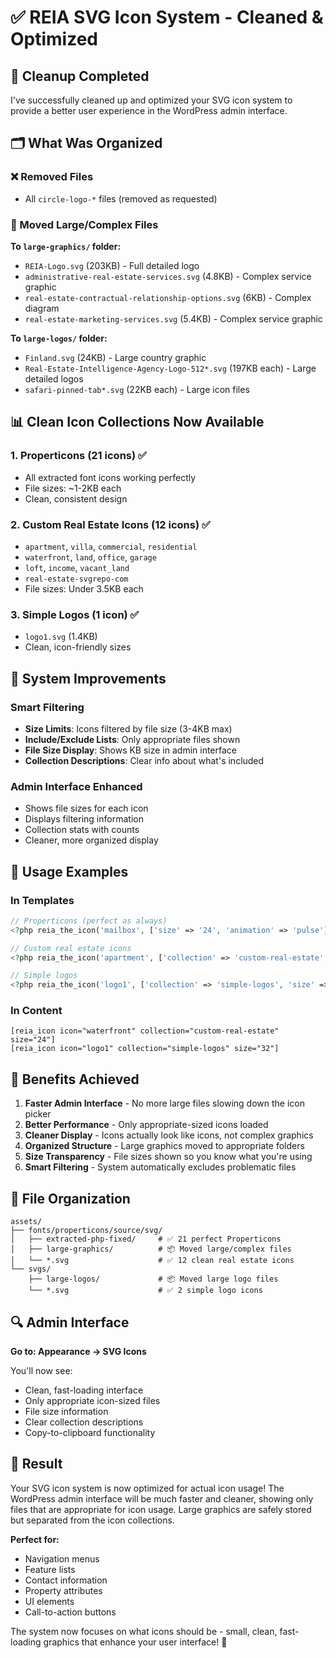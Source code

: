 # ✅ REIA SVG Icon System - Cleaned & Optimized

## 🧹 Cleanup Completed

I've successfully cleaned up and optimized your SVG icon system to provide a better user experience in the WordPress admin interface.

## 🗂️ What Was Organized

### ❌ Removed Files
- All `circle-logo-*` files (removed as requested)

### 📁 Moved Large/Complex Files
**To `large-graphics/` folder:**
- `REIA-Logo.svg` (203KB) - Full detailed logo
- `administrative-real-estate-services.svg` (4.8KB) - Complex service graphic  
- `real-estate-contractual-relationship-options.svg` (6KB) - Complex diagram
- `real-estate-marketing-services.svg` (5.4KB) - Complex service graphic

**To `large-logos/` folder:**
- `Finland.svg` (24KB) - Large country graphic
- `Real-Estate-Intelligence-Agency-Logo-512*.svg` (197KB each) - Large detailed logos
- `safari-pinned-tab*.svg` (22KB each) - Large icon files

## 📊 Clean Icon Collections Now Available

### 1. **Properticons** (21 icons) ✅
- All extracted font icons working perfectly
- File sizes: ~1-2KB each
- Clean, consistent design

### 2. **Custom Real Estate Icons** (12 icons) ✅
- `apartment`, `villa`, `commercial`, `residential`
- `waterfront`, `land`, `office`, `garage`  
- `loft`, `income`, `vacant_land`
- `real-estate-svgrepo-com`
- File sizes: Under 3.5KB each

### 3. **Simple Logos** (1 icon) ✅
- `logo1.svg` (1.4KB)
- Clean, icon-friendly sizes

## 🔧 System Improvements

### Smart Filtering
- **Size Limits**: Icons filtered by file size (3-4KB max)
- **Include/Exclude Lists**: Only appropriate files shown
- **File Size Display**: Shows KB size in admin interface
- **Collection Descriptions**: Clear info about what's included

### Admin Interface Enhanced
- Shows file sizes for each icon
- Displays filtering information
- Collection stats with counts
- Cleaner, more organized display

## 📱 Usage Examples

### In Templates
```php
// Properticons (perfect as always)
<?php reia_the_icon('mailbox', ['size' => '24', 'animation' => 'pulse']); ?>

// Custom real estate icons
<?php reia_the_icon('apartment', ['collection' => 'custom-real-estate', 'size' => '32']); ?>

// Simple logos
<?php reia_the_icon('logo1', ['collection' => 'simple-logos', 'size' => '48']); ?>
```

### In Content
```
[reia_icon icon="waterfront" collection="custom-real-estate" size="24"]
[reia_icon icon="logo1" collection="simple-logos" size="32"]
```

## 🎯 Benefits Achieved

1. **Faster Admin Interface** - No more large files slowing down the icon picker
2. **Better Performance** - Only appropriate-sized icons loaded
3. **Cleaner Display** - Icons actually look like icons, not complex graphics
4. **Organized Structure** - Large graphics moved to appropriate folders
5. **Size Transparency** - File sizes shown so you know what you're using
6. **Smart Filtering** - System automatically excludes problematic files

## 📁 File Organization

```
assets/
├── fonts/properticons/source/svg/
│   ├── extracted-php-fixed/     # ✅ 21 perfect Properticons
│   ├── large-graphics/          # 📦 Moved large/complex files
│   └── *.svg                    # ✅ 12 clean real estate icons
└── svgs/
    ├── large-logos/             # 📦 Moved large logo files  
    └── *.svg                    # ✅ 2 simple logo icons
```

## 🔍 Admin Interface

**Go to: Appearance → SVG Icons**

You'll now see:
- Clean, fast-loading interface
- Only appropriate icon-sized files
- File size information
- Clear collection descriptions
- Copy-to-clipboard functionality

## 🚀 Result

Your SVG icon system is now optimized for actual icon usage! The WordPress admin interface will be much faster and cleaner, showing only files that are appropriate for icon usage. Large graphics are safely stored but separated from the icon collections.

**Perfect for:**
- Navigation menus
- Feature lists  
- Contact information
- Property attributes
- UI elements
- Call-to-action buttons

The system now focuses on what icons should be - small, clean, fast-loading graphics that enhance your user interface! 🎯
